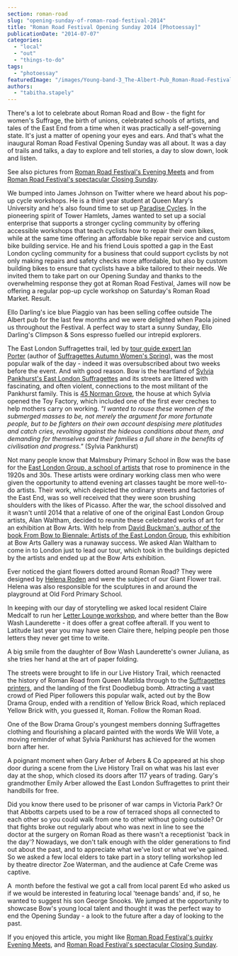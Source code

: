 ```yaml
---
section: roman-road
slug: "opening-sunday-of-roman-road-festival-2014"
title: "Roman Road Festival Opening Sunday 2014 [Photoessay]"
publicationDate: "2014-07-07"
categories: 
  - "local"
  - "out"
  - "things-to-do"
tags: 
  - "photoessay"
featuredImage: "/images/Young-band-3_The-Albert-Pub_Roman-Road-Festival_1000px-wm.jpg"
authors: 
  - "tabitha.stapely"
---
```


There's a lot to celebrate about Roman Road and Bow - the fight for women's Suffrage, the birth of unions, celebrated schools of artists, and tales of the East End from a time when it was practically a self-governing state. It's just a matter of opening your eyes and ears. And that's what the inaugural Roman Road Festival Opening Sunday was all about. It was a day of trails and talks, a day to explore and tell stories, a day to slow down, look and listen.

See also pictures from [Roman Road Festival's Evening Meets](https://romanroadlondon.com/roman-road-festival-2014-evening-meets/ "Evening Meets of Roman Road Festival 2014") and from [Roman Road Festival's spectacular Closing Sunday](https://romanroadlondon.com/roman-road-festival-2014-closing-sunday/ "Roman Road Festival 2014 Closing Sunday").

We bumped into James Johnson on Twitter where we heard about his pop-up cycle workshops. He is a third year student at Queen Mary's University and he's also found time to set up [Paradise Cycles](https://www.paradisecycles.co.uk/ "Paradise Cycles website"). In the pioneering spirit of Tower Hamlets, James wanted to set up a social enterprise that supports a stronger cycling community by offering accessible workshops that teach cyclists how to repair their own bikes, while at the same time offering an affordable bike repair service and custom bike building service. He and his friend Louis spotted a gap in the East London cycling community for a business that could support cyclists by not only making repairs and safety checks more affordable, but also by custom building bikes to ensure that cyclists have a bike tailored to their needs. We invited them to take part on our Opening Sunday and thanks to the overwhelming response they got at Roman Road Festival, James will now be offering a regular pop-up cycle workshop on Saturday's Roman Road Market. Result.

Ello Darling's ice blue Piaggio van has been selling coffee outside The Albert pub for the last few months and we were delighted when Paola joined us throughout the Festival. A perfect way to start a sunny Sunday, Ello Darling's Climpson & Sons espresso fuelled our intrepid explorers.

The East London Suffragettes trail, led by [tour guide expert Ian Porter](https://londontownwalks.com/) (author of [Suffragettes Autumn Women's Spring](https://www.amazon.co.uk/Suffragette-Autumn-Womens-Spring-Porter/dp/1783063432/ref=sr_1_4?s=books&ie=UTF8&qid=1405713509&sr=1-4 "Suffragettes Autumn Women's Spring at Amazon")), was the most popular walk of the day - indeed it was oversubscribed about two weeks before the event. And with good reason. Bow is the heartland of [Sylvia Pankhurst's East London Suffragettes](https://romanroadlondon.com/east-london-suffragettes-festival "East London Suffragettes centenary festival") and its streets are littered with fascinating, and often violent, connections to the most militant of the Pankhurst family. This is [45 Norman Grove](https://romanroadlondon.com/claire-davis-home-birth-breastfeeding-sylvia-pankhurst-toy-factory "Home birth pioneer Claire Davis on breastfeeding and living in a Pankhurst house"), the house at which Sylvia opened the Toy Factory, which included one of the first ever creches to help mothers carry on working. _"I wanted to rouse these women of the submerged masses to be, not merely the argument for more fortunate people, but to be fighters on their own account despising mere platitudes and catch cries, revolting against the hideous conditions about them, and demanding for themselves and their families a full share in the benefits of civilisation and progress."_ (Sylvia Pankhurst)

Not many people know that Malmsbury Primary School in Bow was the base for the [East London Group, a school of artists](https://romanroadlondon.com/east-london-group-artists-bow/ "East London Group Artist School") that rose to prominence in the 1920s and 30s. These artists were ordinary working class men who were given the opportunity to attend evening art classes taught be more well-to-do artists. Their work, which depicted the ordinary streets and factories of the East End, was so well received that they were soon brushing shoulders with the likes of Picasso. After the war, the school dissolved and it wasn't until 2014 that a relative of one of the original East London Group artists, Alan Waltham, decided to reunite these celebrated works of art for an exhibition at Bow Arts. With help from [David Buckman's, author of the book From Bow to Biennale: Artists of the East London Group](https://romanroadlondon.com/from-bow-to-biennale-book-review/ "From Bow to Biennale book review"), this exhibition at Bow Arts Gallery was a runaway success. We asked Alan Waltham to come in to London just to lead our tour, which took in the buildings depicted by the artists and ended up at the Bow Arts exhibition.

Ever noticed the giant flowers dotted around Roman Road? They were designed by [Helena Roden](https://helenaroden.co.uk/wp/ "Helena Roden artist website") and were the subject of our Giant Flower trail. Helena was also responsible for the sculptures in and around the playground at Old Ford Primary School.

In keeping with our day of storytelling we asked local resident Claire Medcalf to run her [Letter Lounge workshop](https://letterlounge.co.uk/ "Letter Lounge"), and where better than the Bow Wash Launderette - it does offer a great coffee afterall. If you went to Latitude last year you may have seen Claire there, helping people pen those letters they never get time to write.

A big smile from the daughter of Bow Wash Launderette's owner Juliana, as she tries her hand at the art of paper folding.

The streets were brought to life in our Live History Trail, which reenacted the history of Roman Road from Queen Matilda through to the [Suffragettes printers](https://romanroadlondon.com/suffragettes-printers-audio/ "Suffragettes’ Printers [AUDIO]"), and the landing of the first Doodlebug bomb. Attracting a vast crowd of Pied Piper followers this popular walk, acted out by the Bow Drama Group, ended with a rendition of Yellow Brick Road, which replaced Yellow Brick with, you guessed it, Roman. Follow the Roman Road.

One of the Bow Drama Group's youngest members donning Suffragettes clothing and flourishing a placard painted with the words We Will Vote, a moving reminder of what Sylvia Pankhurst has achieved for the women born after her.

A poignant moment when Gary Arber of Arbers & Co appeared at his shop door during a scene from the Live History Trail on what was his last ever day at the shop, which closed its doors after 117 years of trading. Gary's grandmother Emily Arber allowed the East London Suffragettes to print their handbills for free.

Did you know there used to be prisoner of war camps in Victoria Park? Or that Abbotts carpets used to be a row of terraced shops all connected to each other so you could walk from one to other without going outside? Or that fights broke out regularly about who was next in line to see the doctor at the surgery on Roman Road as there wasn't a receptionist 'back in the day'? Nowadays, we don't talk enough with the older generations to find out about the past, and to appreciate what we've lost or what we've gained. So we asked a few local elders to take part in a story telling workshop led by theatre director Zoe Waterman, and the audience at Cafe Creme was captive.

A  month before the festival we got a call from local parent Ed who asked us if we would be interested in featuring local 'teenage bands' and, if so, he wanted to suggest his son George Snooks. We jumped at the opportunity to showcase Bow's young local talent and thought it was the perfect way to end the Opening Sunday - a look to the future after a day of looking to the past.

If you enjoyed this article, you might like [Roman Road Festival's quirky Evening Meets](https://romanroadlondon.com/roman-road-festival-2014-evening-meets/ "Evening Meets of Roman Road Festival 2014"), and [Roman Road Festival's spectacular Closing Sunday](https://romanroadlondon.com/roman-road-festival-2014-closing-sunday/ "Roman Road Festival 2014 Closing Sunday").
